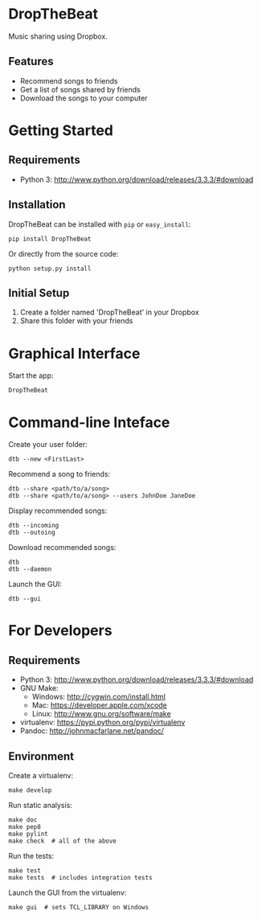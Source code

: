 DropTheBeat
===========

Music sharing using Dropbox.

Features
--------

* Recommend songs to friends
* Get a list of songs shared by friends
* Download the songs to your computer



Getting Started
===============

Requirements
------------

* Python 3: http://www.python.org/download/releases/3.3.3/#download


Installation
------------

DropTheBeat can be installed with ``pip`` or ``easy_install``:

    pip install DropTheBeat

Or directly from the source code:

    python setup.py install


Initial Setup
-------------

1. Create a folder named 'DropTheBeat' in your Dropbox
2. Share this folder with your friends


Graphical Interface
===================

Start the app:

    DropTheBeat


Command-line Inteface
=====================

Create your user folder:

    dtb --new <FirstLast>

Recommend a song to friends:

    dtb --share <path/to/a/song>
    dtb --share <path/to/a/song> --users JohnDoe JaneDoe

Display recommended songs:

    dtb --incoming
    dtb --outoing

Download recommended songs:

    dtb
    dtb --daemon

Launch the GUI:

    dtb --gui


For Developers
==============

Requirements
------------
* Python 3: http://www.python.org/download/releases/3.3.3/#download
* GNU Make:
	* Windows: http://cygwin.com/install.html
	* Mac: https://developer.apple.com/xcode
	* Linux: http://www.gnu.org/software/make
* virtualenv: https://pypi.python.org/pypi/virtualenv
* Pandoc: http://johnmacfarlane.net/pandoc/


Environment
-----------

Create a virtualenv:

    make develop

Run static analysis:

    make doc
    make pep8
    make pylint
    make check  # all of the above

Run the tests:

    make test
    make tests  # includes integration tests

Launch the GUI from the virtualenv:

    make gui  # sets TCL_LIBRARY on Windows
